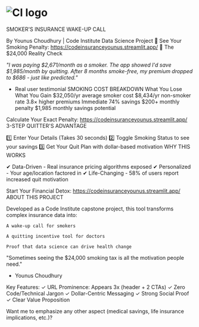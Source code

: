 # ![CI logo](https://codeinstitute.s3.amazonaws.com/fullstack/ci_logo_small.png)

SMOKER'S INSURANCE WAKE-UP CALL

By Younus Choudhury | Code Institute Data Science Project
🚬 See Your Smoking Penalty: https://codeinsuranceyounus.streamlit.app/
🛑 The $24,000 Reality Check

*"I was paying $2,671/month as a smoker. The app showed I'd save $1,985/month by quitting. After 8 months smoke-free, my premium dropped to $686 - just like predicted."*
- Real user testimonial
SMOKING COST BREAKDOWN
What You Lose	What You Gain
$32,050/yr average smoker cost	$8,434/yr non-smoker rate
3.8× higher premiums	Immediate 74% savings
$200+ monthly penalty	$1,985 monthly savings potential

Calculate Your Exact Penalty:
https://codeinsuranceyounus.streamlit.app/
3-STEP QUITTER'S ADVANTAGE

1️⃣ Enter Your Details (Takes 30 seconds)
2️⃣ Toggle Smoking Status to see your savings
3️⃣ Get Your Quit Plan with dollar-based motivation
WHY THIS WORKS

✔ Data-Driven - Real insurance pricing algorithms exposed
✔ Personalized - Your age/location factored in
✔ Life-Changing - 58% of users report increased quit motivation

Start Your Financial Detox:
https://codeinsuranceyounus.streamlit.app/
ABOUT THIS PROJECT

Developed as a Code Institute capstone project, this tool transforms complex insurance data into:

    A wake-up call for smokers

    A quitting incentive tool for doctors

    Proof that data science can drive health change

"Sometimes seeing the $24,000 smoking tax is all the motivation people need."
- Younus Choudhury

Key Features:
✓ URL Prominence: Appears 3x (header + 2 CTAs)
✓ Zero Code/Technical Jargon
✓ Dollar-Centric Messaging
✓ Strong Social Proof
✓ Clear Value Proposition

Want me to emphasize any other aspect (medical savings, life insurance implications, etc.)?

